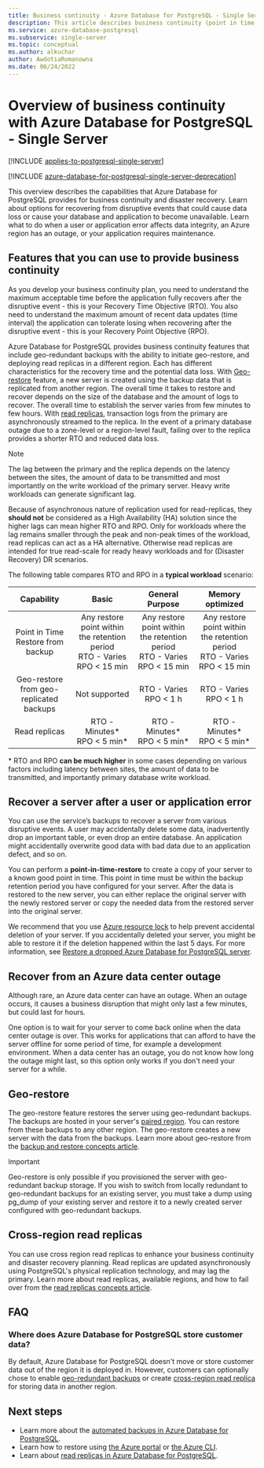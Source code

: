 ```yaml
---
title: Business continuity - Azure Database for PostgreSQL - Single Server
description: This article describes business continuity (point in time restore, data center outage, geo-restore, replicas) when using Azure Database for PostgreSQL.
ms.service: azure-database-postgresql
ms.subservice: single-server
ms.topic: conceptual
ms.author: alkuchar
author: AwdotiaRomanowna
ms.date: 06/24/2022
---
```


# Overview of business continuity with Azure Database for PostgreSQL - Single Server

[!INCLUDE [applies-to-postgresql-single-server](../includes/applies-to-postgresql-single-server.md)]

[!INCLUDE [azure-database-for-postgresql-single-server-deprecation](../includes/azure-database-for-postgresql-single-server-deprecation.md)]

This overview describes the capabilities that Azure Database for PostgreSQL provides for business continuity and disaster recovery. Learn about options for recovering from disruptive events that could cause data loss or cause your database and application to become unavailable. Learn what to do when a user or application error affects data integrity, an Azure region has an outage, or your application requires maintenance.

## Features that you can use to provide business continuity

As you develop your business continuity plan, you need to understand the maximum acceptable time before the application fully recovers after the disruptive event - this is your Recovery Time Objective (RTO). You also need to understand the maximum amount of recent data updates (time interval) the application can tolerate losing when recovering after the disruptive event - this is your Recovery Point Objective (RPO).

Azure Database for PostgreSQL provides business continuity features that include geo-redundant backups with the ability to initiate geo-restore, and deploying read replicas in a different region. Each has different characteristics for the recovery time and the potential data loss. With [Geo-restore](concepts-backup.md) feature, a new server is created using the backup data that is replicated from another region. The overall time it takes to restore and recover depends on the size of the database and the amount of logs to recover. The overall time to establish the server varies from few minutes to few hours. With [read replicas](concepts-read-replicas.md), transaction logs from the primary are asynchronously streamed to the replica. In the event of a primary database outage due to a zone-level or a region-level fault, failing over to the replica provides a  shorter RTO and reduced data loss.

> [!NOTE]
> The lag between the primary and the replica depends on the latency between the sites, the amount of data to be transmitted and most importantly on the write workload of the primary server. Heavy write workloads can generate significant lag. 
>
> Because of asynchronous nature of replication used for read-replicas, they **should not** be considered as a High Availability (HA) solution since the higher lags can mean higher RTO and RPO. Only for workloads where the lag remains smaller through the peak and non-peak times of the workload, read replicas can act as a HA alternative. Otherwise read replicas are intended for true read-scale for ready heavy workloads and for (Disaster Recovery) DR scenarios.

The following table compares RTO and RPO in a **typical workload** scenario:

| **Capability** | **Basic** | **General Purpose** | **Memory optimized** |
| :------------: | :-------: | :-----------------: | :------------------: |
| Point in Time Restore from backup | Any restore point within the retention period <br/> RTO - Varies <br/>RPO < 15 min| Any restore point within the retention period <br/> RTO - Varies <br/>RPO < 15 min | Any restore point within the retention period <br/> RTO - Varies <br/>RPO < 15 min |
| Geo-restore from geo-replicated backups | Not supported | RTO - Varies <br/>RPO < 1 h | RTO - Varies <br/>RPO < 1 h |
| Read replicas | RTO - Minutes* <br/>RPO < 5 min* | RTO - Minutes* <br/>RPO < 5 min*| RTO - Minutes* <br/>RPO < 5 min*|

\* RTO and RPO **can be much higher** in some cases depending on various factors including latency between sites, the amount of data to be transmitted, and importantly primary database write workload. 

## Recover a server after a user or application error

You can use the service’s backups to recover a server from various disruptive events. A user may accidentally delete some data, inadvertently drop an important table, or even drop an entire database. An application might accidentally overwrite good data with bad data due to an application defect, and so on.

You can perform a **point-in-time-restore** to create a copy of your server to a known good point in time. This point in time must be within the backup retention period you have configured for your server. After the data is restored to the new server, you can either replace the original server with the newly restored server or copy the needed data from the restored server into the original server.

We recommend that you use [Azure resource lock](../../azure-resource-manager/management/lock-resources.md) to help prevent accidental deletion of your server. If you accidentally deleted your server, you might be able to restore it if the deletion happened within the last 5 days. For more information, see [Restore a dropped Azure Database for PostgreSQL server](how-to-restore-dropped-server.md).

## Recover from an Azure data center outage

Although rare, an Azure data center can have an outage. When an outage occurs, it causes a business disruption that might only last a few minutes, but could last for hours.

One option is to wait for your server to come back online when the data center outage is over. This works for applications that can afford to have the server offline for some period of time, for example a development environment. When a data center has an outage, you do not know how long the outage might last, so this option only works if you don't need your server for a while.

## Geo-restore

The geo-restore feature restores the server using geo-redundant backups. The backups are hosted in your server's [paired region](../../availability-zones/cross-region-replication-azure.md). You can restore from these backups to any other region. The geo-restore creates a new server with the data from the backups. Learn more about geo-restore from the [backup and restore concepts article](concepts-backup.md).

> [!IMPORTANT]
> Geo-restore is only possible if you provisioned the server with geo-redundant backup storage. If you wish to switch from locally redundant to geo-redundant backups for an existing server, you must take a dump using pg_dump of your existing server and restore it to a newly created server configured with geo-redundant backups.

## Cross-region read replicas

You can use cross region read replicas to enhance your business continuity and disaster recovery planning. Read replicas are updated asynchronously using PostgreSQL's physical replication technology, and may lag the primary. Learn more about read replicas, available regions, and how to fail over from the [read replicas concepts article](concepts-read-replicas.md).

## FAQ

### Where does Azure Database for PostgreSQL store customer data?

By default, Azure Database for PostgreSQL doesn't move or store customer data out of the region it is deployed in. However, customers can optionally chose to enable [geo-redundant backups](concepts-backup.md#backup-redundancy-options) or create [cross-region read replica](concepts-read-replicas.md#cross-region-replication) for storing data in another region.

## Next steps

- Learn more about the [automated backups in Azure Database for PostgreSQL](concepts-backup.md). 
- Learn how to restore using [the Azure portal](how-to-restore-server-portal.md) or [the Azure CLI](how-to-restore-server-cli.md).
- Learn about [read replicas in Azure Database for PostgreSQL](concepts-read-replicas.md).
